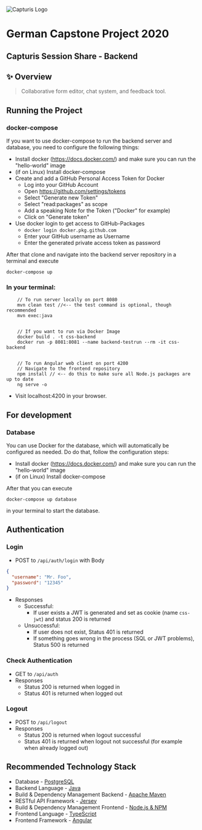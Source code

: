 ![Capturis Logo](https://www.capturis.com/wp-content/uploads/2014/07/capturis_logo.png)

# German Capstone Project 2020
## Capturis Session Share - Backend

## ✨ Overview
> Collaborative form editor, chat system, and feedback tool.

## Running the Project

### docker-compose
If you want to use docker-compose to run the backend server and database, you need to configure the following things:
* Install docker (https://docs.docker.com/) and make sure you can run the "hello-world" image
* (if on Linux) Install docker-compose
* Create and add a GitHub Personal Access Token for Docker
    * Log into your GitHub Account
    * Open https://github.com/settings/tokens
    * Select "Generate new Token"
    * Select "read:packages" as scope
    * Add a speaking Note for the Token ("Docker" for example)
    * Click on "Generate token"
* Use docker login to get access to GitHub-Packages
    * `docker login docker.pkg.github.com`
    * Enter your GitHub username as Username
    * Enter the generated private access token as password

After that clone and navigate into the backend server repository in a terminal and execute
```
docker-compose up
```

### In your terminal:
```
    // To run server locally on port 8080
    mvn clean test //<-- the test command is optional, though recommended
    mvn exec:java


    // If you want to run via Docker Image
    docker build . -t css-backend
    docker run -p 8081:8081 --name backend-testrun --rm -it css-backend


    // To run Angular web client on port 4200
    // Navigate to the frontend repository
    npm install // <-- do this to make sure all Node.js packages are up to date
    ng serve -o
```

- Visit localhost:4200 in your browser.

## For development

### Database

You can use Docker for the database, which will automatically be configured as needed.
Do do that, follow the configuration steps:
* Install docker (https://docs.docker.com/) and make sure you can run the "hello-world" image
* (if on Linux) Install docker-compose

After that you can execute

`docker-compose up database`

in your terminal to start the database.

## Authentication
### Login

* POST to `/api/auth/login` with Body
```json
{
  "username": "Mr. Foo",
  "password": "12345"
}
```
* Responses
  * Successful:
    * If user exists a JWT is generated and set as cookie (name `css-jwt`) and status 200 is returned
  * Unsuccessful:
    * If user does not exist, Status 401 is returned
    * If something goes wrong in the process (SQL or JWT problems), Status 500 is returned

### Check Authentication

* GET to `/api/auth`
* Responses
    * Status 200 is returned when logged in
    * Status 401 is returned when logged out
    
### Logout

* POST to `/api/logout`
* Responses
    * Status 200 is returned when logout successful
    * Status 401 is returned when logout not successful (for example when already logged out)
    
    

## Recommended Technology Stack

- Database - [PostgreSQL](https://www.postgresql.org/)
- Backend Language - [Java](https://www.oracle.com/java/technologies/javase-jdk8-downloads.html)
- Build & Dependency Management Backend - [Apache Maven](https://maven.apache.org/)
- RESTful API Framework - [Jersey](https://eclipse-ee4j.github.io/jersey/)
- Build & Dependency Management Frontend - [Node.js & NPM](https://nodejs.org/en/)
- Frontend Language - [TypeScript](https://www.typescriptlang.org/)
- Frontend Framework - [Angular](https://angular.io/)
